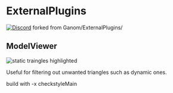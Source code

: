 # ExternalPlugins
[![Discord](https://discordapp.com/api/guilds/597985733403475982/widget.png?style=shield)](https://discord.gg/hVPfVAR)
forked from Ganom/ExternalPlugins/

## ModelViewer
![static traingles highlighted](https://media.discordapp.net/attachments/556189475898916865/674328789978972176/unknown.png)

Useful for filtering out unwanted triangles such as dynamic ones.

build with -x checkstyleMain
